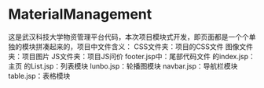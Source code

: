 # MaterialManagement
这是武汉科技大学物资管理平台代码，本次项目模块式开发，即页面都是一个个单独的模块拼凑起来的，项目中文件含义：
CSS文件夹：项目的CSS文件
图像文件夹：项目图片
JS文件夹：项目JS问价
footer.jsp中：尾部代码文件
的index.jsp：主页
的List.jsp：列表模块
lunbo.jsp：轮播图模块
navbar.jsp：导航栏模块
table.jsp：表格模块
